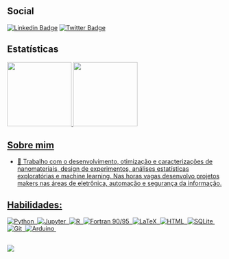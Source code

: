 ## Social
[![Linkedin Badge](https://img.shields.io/badge/-LinkedIn-blue?style=flat-square&logo=Linkedin&logoColor=white&link=https://www.linkedin.com/in/pojucan)](https://www.linkedin.com/in/pojucan/)
[![Twitter Badge](https://img.shields.io/badge/-Twitter-1ca0f1?style=flat-square&labelColor=1ca0f1&logo=twitter&logoColor=white&link=https://x.com/s0ph1h)](https://x.com/s0ph1h)

## Estatísticas
<div>
  <a href="https://github.com/pojucan">
  <img height="150em" src="https://github-readme-stats.vercel.app/api?username=pojucan&show_icons=true&theme=dark&include_all_commits=true&count_private=true"/>
  <img height="150em" src="https://github-readme-stats.vercel.app/api/top-langs/?username=pojucan&layout=compact&langs_count=8&theme=dark"/>
</div>

## Sobre mim

- 🔭 Trabalho com o desenvolvimento, otimização e caracterizações de nanomateriais, design de experimentos, análises estatísticas exploratórias e machine learning. Nas horas vagas desenvolvo projetos makers nas áreas de eletrônica, automação e segurança da informação.

## Habilidades:

![Python](https://img.shields.io/badge/python-3670A0?style=for-the-badge&logo=python&logoColor=ffdd54)&nbsp;
![Jupyter](https://img.shields.io/badge/Jupyter-%23F37626?style=for-the-badge&logo=jupyter&logoColor=white)&nbsp;
![R](https://img.shields.io/badge/R-%23276DC3?style=for-the-badge&logo=r&logoColor=white)&nbsp;
![Fortran 90/95](https://img.shields.io/badge/Fortran_90/95-grey?style=for-the-badge&logo=fortran&logoColor=white)&nbsp;
![LaTeX](https://img.shields.io/badge/LaTeX-%23008080?style=for-the-badge&logo=latex&logoColor=white)&nbsp;
![HTML](https://img.shields.io/badge/HTML5-E34F26?style=for-the-badge&logo=html5&logoColor=white)&nbsp;
![SQLite](https://img.shields.io/badge/SQLite-%23003B57?style=for-the-badge&logo=sqlite&logoColor=white)&nbsp;
![Git](https://img.shields.io/badge/GIT-black?style=for-the-badge&logo=git&logoColor=red)&nbsp;
![Arduino](https://img.shields.io/badge/Arduino-%2300979D?style=for-the-badge&logo=arduino&logoColor=white)&nbsp;

##
[![](https://visitcount.itsvg.in/api?id=pojucan&label=Visitas&color=9&icon=5&pretty=true)](https://visitcount.itsvg.in)